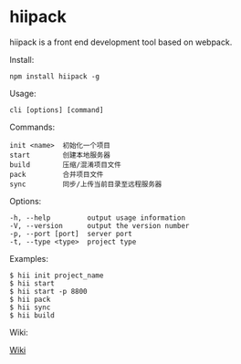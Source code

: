 # hiipack

hiipack is a front end development tool based on webpack.


  Install:
  
    npm install hiipack -g


  Usage: 
  
    cli [options] [command]


  Commands:

    init <name>  初始化一个项目
    start        创建本地服务器
    build        压缩/混淆项目文件
    pack         合并项目文件
    sync         同步/上传当前目录至远程服务器

  Options:

    -h, --help         output usage information
    -V, --version      output the version number
    -p, --port [port]  server port
    -t, --type <type>  project type

  Examples:

    $ hii init project_name
    $ hii start
    $ hii start -p 8800
    $ hii pack
    $ hii sync
    $ hii build
    
  Wiki:
  
  [Wiki](https://github.com/zdying/hiipack/wiki/hiipack-wiki)